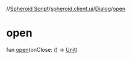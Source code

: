//[Spheroid Script](../../index.md)/[spheroid.client.ui](../index.md)/[Dialog](index.md)/[open](open.md)



# open  
 
fun [open](open.md)(onClose: () -> [Unit](../../spheroid/-unit/index.md))  



